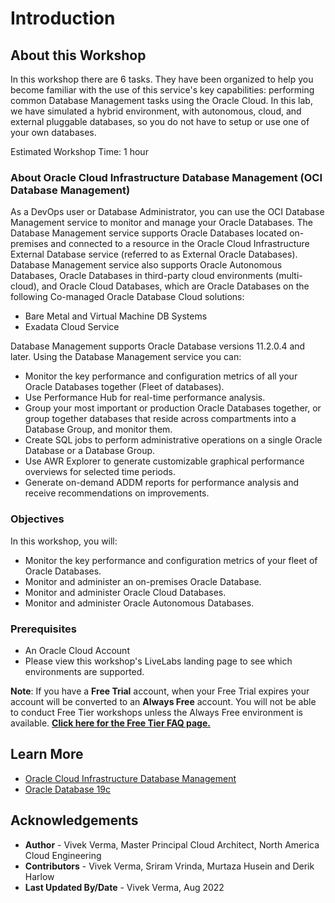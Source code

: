 ﻿# Introduction

## About this Workshop

In this workshop there are 6 tasks. They have been organized to help you become familiar with the use of this service's key capabilities: performing common Database Management tasks using the Oracle Cloud. In this lab, we have simulated a hybrid environment, with autonomous, cloud, and external pluggable databases, so you do not have to setup or use one of your own databases.

Estimated Workshop Time: 1 hour

### About Oracle Cloud Infrastructure Database Management (OCI Database Management)

As a DevOps user or Database Administrator, you can use the OCI Database Management service to monitor and manage your Oracle Databases. The Database Management service supports Oracle Databases located on-premises and connected to a resource in the Oracle Cloud Infrastructure External Database service (referred to as External Oracle Databases). Database Management service also supports Oracle Autonomous Databases, Oracle Databases in third-party cloud environments (multi-cloud), and Oracle Cloud Databases, which are Oracle Databases on the following Co-managed Oracle Database Cloud solutions:
-	Bare Metal and Virtual Machine DB Systems
-	Exadata Cloud Service

Database Management supports Oracle Database versions 11.2.0.4 and later. Using the Database Management service you can:

* Monitor the key performance and configuration metrics of all your Oracle Databases together (Fleet of databases).
* Use Performance Hub for real-time performance analysis.
* Group your most important or production Oracle Databases together, or group together databases that reside across compartments into a Database Group, and monitor them.
* Create SQL jobs to perform administrative operations on a single Oracle Database or a Database Group.
* Use AWR Explorer to generate customizable graphical performance overviews for selected time periods.
* Generate on-demand ADDM reports for performance analysis and receive recommendations on improvements.

### Objectives

In this workshop, you will:
* Monitor the key performance and configuration metrics of your fleet of Oracle Databases.
* Monitor and administer an on-premises Oracle Database.
* Monitor and administer Oracle Cloud Databases.
* Monitor and administer Oracle Autonomous Databases.

### Prerequisites

* An Oracle Cloud Account
* Please view this workshop's LiveLabs landing page to see which environments are supported.

**Note**: If you have a **Free Trial** account, when your Free Trial expires your account will be converted to an **Always Free** account. You will not be able to conduct Free Tier workshops unless the Always Free environment is available. **[Click here for the Free Tier FAQ page.](https://www.oracle.com/cloud/free/faq.html)**

## Learn More

- [Oracle Cloud Infrastructure Database Management]( https://www.oracle.com/manageability/database-management/)
- [Oracle Database 19c](https://www.oracle.com/database/)

## Acknowledgements

- **Author** - Vivek Verma, Master Principal Cloud Architect, North America Cloud Engineering
- **Contributors** - Vivek Verma, Sriram Vrinda, Murtaza Husein and Derik Harlow
- **Last Updated By/Date** - Vivek Verma, Aug 2022
